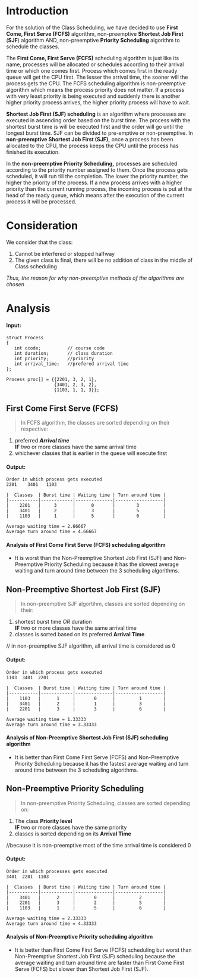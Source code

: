 # Introduction

For the solution of the Class Scheduling, we have decided to use **First Come, First Serve (FCFS)** algorithm,
non-preemptive **Shortest Job First** (**SJF**) algorithm
AND,
non-preemptive **Priority Scheduling** algorithm
to schedule the classes.

The **First Come, First Serve (FCFS)** scheduling algorithm is just like its name, processes will be allocated or schedules according to their arrival time or which one comes first. Process which comes first in the ready queue will get the CPU first. The lesser the arrival time, the sooner will the process gets the CPU. The FCFS scheduling algorithm is non-preemptive algorithm which means the process priority does not matter. If a process with very least priority is being executed and suddenly there is another higher priority process arrives, the higher priority process will have to wait.

**Shortest Job First (SJF) scheduling** is an algorithm where processes are executed in ascending order based on the burst time. The process with the shortest burst time is will be executed first and the order will go until the longest burst time. SJF can be divided to pre-emptive or non-preemptive. In **non-preemptive Shortest Job First (SJF),** once a process has been allocated to the CPU, the process keeps the CPU until the process has finished its execution.

In the **non-preemptive Priority Scheduling,** processes are scheduled according to the priority number assigned to them. Once the process gets scheduled, it will run till the completion. The lower the priority number, the higher the priority of the process. If a new process arrives with a higher priority than the current running process, the incoming process is put at the head of the ready queue, which means after the execution of the current process it will be processed.

# Consideration

We consider that the class:
1.  Cannot be interfered or stopped halfway
2.  The given class is final, there will be no addition of class in the middle of Class scheduling

_Thus, the reason for why non-preemptive methods of the algorithms are chosen_

# Analysis

#### Input:

```
struct Process
{
   int ccode;          // course code
   int duration;       // class duration
   int priority;       //priority
   int arrival_time;   //prefered arrival time
};

Process proc[] = {{2201, 3, 2, 1},
                  {3401, 2, 3, 2},
                  {1103, 1, 1, 3}};
```
 
## First Come First Serve (FCFS)

 > In FCFS algorithm, the classes are sorted depending on their respective: </br>
 1. preferred ***Arrival time*** </br>
 **IF** two or more classes have the same arrival time </br>
 2. whichever classes that is earlier in the queue will execute first

#### Output:
```
Order in which process gets executed
2201    3401   1103

|  Classes  | Burst time | Waiting time | Turn around time |
|-----------|------------|--------------|------------------|
|    2201   |     3      |      0       |        3         |
|    3401   |     2      |      3       |        5         |
|    1103   |     1      |      5       |        6         |
   
Average waiting time = 2.66667
Average turn around time = 4.66667
```

#### Analysis of First Come First Serve (FCFS) scheduling algorithm
- It is worst than the Non-Preemptive Shortest Job First (SJF) and Non-Preemptive Priority Scheduling because it has the slowest average waiting and turn around time between the 3 scheduling algorithms.

## Non-Preemptive Shortest Job First (SJF)

> In non-preemptive SJF algortihm, classes are sorted depending on their:
1. shortest burst time *OR* duration </br>
**IF** two or more classes have the same arrival time </br>
2. classes is sorted based on its preferred **Arrival Time**

// in non-preemptive SJF algorithm, all arrival time is considered as 0

#### Output:
```
Order in which process gets executed
1103  3401  2201

|  Classes  | Burst time | Waiting time | Turn around time |
|-----------|------------|--------------|------------------|
|    1103   |      1     |       0      |         1        |
|    3401   |      2     |       1      |         3        |
|    2201   |      3     |       3      |         6        |

Average waiting time = 1.33333
Average turn around time = 3.33333
```

#### Analysis of Non-Preemptive Shortest Job First (SJF) scheduling algorithm
- It is better than First Come First Serve (FCFS) and Non-Preemptive Priority Scheduling because it has the fastest average waiting and turn around time between the 3 scheduling algorithms.

## Non-Preemptive Priority Scheduling

> In non-preemptive Priority Scheduling, classes are sorted depending on:
1. The class **Priority level** </br>
**IF** two or more classes have the same priority </br>
2. classes is sorted depending on its **Arrival Time**

//because it is non-preemptive most of the time arrival time is considered 0

#### Output:
```
Order in which processes gets executed
3401  2201  1103

|  Classes  | Burst time | Waiting time | Turn around time |
|-----------|------------|--------------|------------------|
|    3401   |      2     |       0      |         2        |
|    2201   |      3     |       2      |         5        |
|    1103   |      1     |       5      |         6        |

Average waiting time = 2.33333
Average turn around time = 4.33333
```

#### Analysis of Non-Preemptive Priority scheduling algorithm
- It is better than First Come First Serve (FCFS) scheduling but worst than Non-Preemptive Shortest Job First (SJF) scheduling because the average waiting and turn around time are faster than First Come First Serve (FCFS) but slower than Shortest Job First (SJF).
